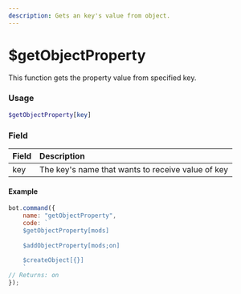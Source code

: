 ```yaml
---
description: Gets an key's value from object.
---
```


# $getObjectProperty

This function gets the property value from specified key.

### Usage

```php
$getObjectProperty[key]
```

### Field

| Field | Description | 
| :--- | :--- | 
| key | The key's name that wants to receive value of key | 

#### Example

```javascript
bot.command({
	name: "getObjectProperty",
	code: `
	$getObjectProperty[mods]
	
	$addObjectProperty[mods;on]
	
	$createObject[{}]
	`
// Returns: on
});
```

